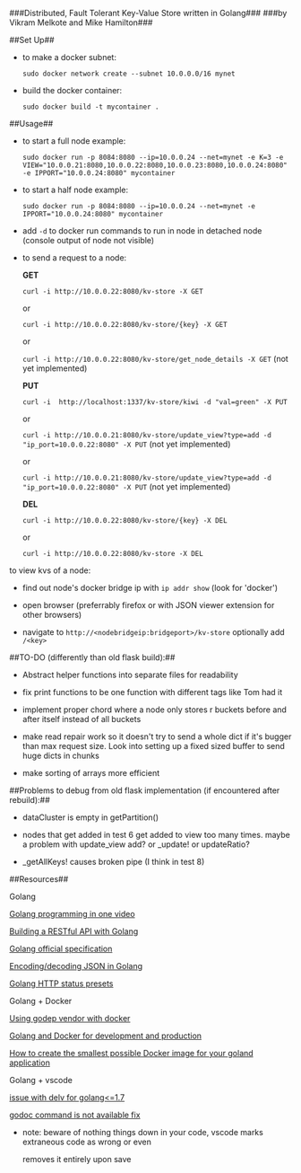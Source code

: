 ###Distributed, Fault Tolerant Key-Value Store written in Golang###
###by Vikram Melkote and Mike Hamilton###

##Set Up##

* to make a docker subnet:

	`sudo docker network create --subnet 10.0.0.0/16 mynet`

* build the docker container:

	`sudo docker build -t mycontainer .`

##Usage##

* to start a full node example:

	`sudo docker run -p 8084:8080 --ip=10.0.0.24 --net=mynet -e K=3 -e VIEW="10.0.0.21:8080,10.0.0.22:8080,10.0.0.23:8080,10.0.0.24:8080" -e IPPORT="10.0.0.24:8080" mycontainer`

* to start a half node example:

	`sudo docker run -p 8084:8080 --ip=10.0.0.24 --net=mynet -e IPPORT="10.0.0.24:8080" mycontainer`

* add `-d` to docker run commands to run in node in detached node (console output of node not visible)

* to send a request to a node:

	**GET**

	`curl -i http://10.0.0.22:8080/kv-store -X GET`

	or

	`curl -i http://10.0.0.22:8080/kv-store/{key} -X GET`

	or

	`curl -i http://10.0.0.22:8080/kv-store/get_node_details -X GET` (not yet implemented)

	**PUT**

	`curl -i  http://localhost:1337/kv-store/kiwi -d "val=green" -X PUT`

	or

	`curl -i http://10.0.0.21:8080/kv-store/update_view?type=add -d "ip_port=10.0.0.22:8080" -X PUT` (not yet implemented)

	or

	`curl -i http://10.0.0.21:8080/kv-store/update_view?type=add -d "ip_port=10.0.0.22:8080" -X PUT` (not yet implemented)
	
	**DEL**

	`curl -i http://10.0.0.22:8080/kv-store/{key} -X DEL`

	or

	`curl -i http://10.0.0.22:8080/kv-store -X DEL`

to view kvs of a node:

* find out node's docker bridge ip with `ip addr show` (look for 'docker')

* open browser (preferrably firefox or with JSON viewer extension for other browsers)

* navigate to `http://<nodebridgeip:bridgeport>/kv-store` optionally add `/<key>`

##TO-DO (differently than old flask build):##

* Abstract helper functions into separate files for readability

* fix print functions to be one function with different tags like Tom had it

* implement proper chord where a node only stores r buckets before and after itself
	instead of all buckets

* make read repair work so it doesn't try to send a whole dict if it's bugger than max request size.
	Look into setting up a fixed sized buffer to send huge dicts in chunks

* make sorting of arrays more efficient

##Problems to debug from old flask implementation (if encountered after rebuild):##

* dataCluster is empty in getPartition()

* nodes that get added in test 6 get added to view too many times.
	maybe a problem with update_view add? or _update! or updateRatio?

* _getAllKeys! causes broken pipe (I think in test 8)

##Resources##

Golang

[Golang programming in one video](https://www.youtube.com/watch?v=CF9S4QZuV30)

[Building a RESTful API with Golang](https://www.codementor.io/codehakase/building-a-restful-api-with-golang-a6yivzqdo)

[Golang official specification](https://golang.org/ref/spec)

[Encoding/decoding JSON in Golang](https://kev.inburke.com/kevin/golang-json-http/)

[Golang HTTP status presets](https://golang.org/src/net/http/status.go)

Golang + Docker

[Using godep vendor with docker](https://stackoverflow.com/questions/40340860/godep-vendor-with-docker)

[Golang and Docker for development and production](https://medium.com/statuscode/golang-docker-for-development-and-production-ce3ad4e69673)

[How to create the smallest possible Docker image for your goland application](http://blog.cloud66.com/how-to-create-the-smallest-possible-docker-image-for-your-golang-application/)

Golang + vscode

[issue with delv for golang<=1.7](https://github.com/derekparker/delve/issues/936)

[godoc command is not available fix](https://github.com/Microsoft/vscode-go/issues/446)

* note: beware of nothing things down in your code, vscode marks extraneous code as wrong or even 

	removes it entirely upon save

